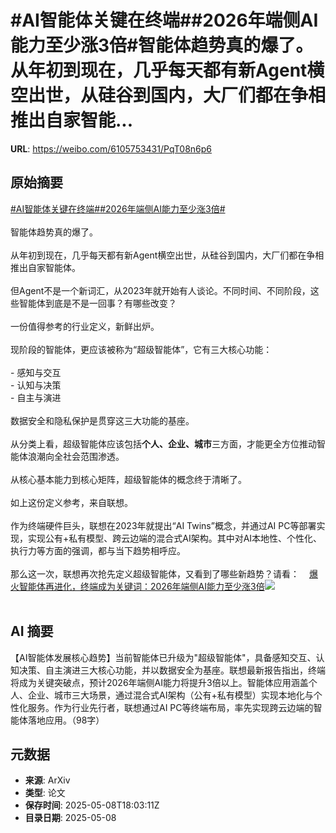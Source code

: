 # #AI智能体关键在终端##2026年端侧AI能力至少涨3倍#智能体趋势真的爆了。从年初到现在，几乎每天都有新Agent横空出世，从硅谷到国内，大厂们都在争相推出自家智能...

**URL**: https://weibo.com/6105753431/PqT08n6p6

## 原始摘要

<a href="https://m.weibo.cn/search?containerid=231522type%3D1%26t%3D10%26q%3D%23AI%E6%99%BA%E8%83%BD%E4%BD%93%E5%85%B3%E9%94%AE%E5%9C%A8%E7%BB%88%E7%AB%AF%23&amp;extparam=%23AI%E6%99%BA%E8%83%BD%E4%BD%93%E5%85%B3%E9%94%AE%E5%9C%A8%E7%BB%88%E7%AB%AF%23" data-hide=""><span class="surl-text">#AI智能体关键在终端#</span></a><a href="https://m.weibo.cn/search?containerid=231522type%3D1%26t%3D10%26q%3D%232026%E5%B9%B4%E7%AB%AF%E4%BE%A7AI%E8%83%BD%E5%8A%9B%E8%87%B3%E5%B0%91%E6%B6%A83%E5%80%8D%23&amp;extparam=%232026%E5%B9%B4%E7%AB%AF%E4%BE%A7AI%E8%83%BD%E5%8A%9B%E8%87%B3%E5%B0%91%E6%B6%A83%E5%80%8D%23" data-hide=""><span class="surl-text">#2026年端侧AI能力至少涨3倍#</span></a><br><br>智能体趋势真的爆了。<br><br>从年初到现在，几乎每天都有新Agent横空出世，从硅谷到国内，大厂们都在争相推出自家智能体。<br><br>但Agent不是一个新词汇，从2023年就开始有人谈论。不同时间、不同阶段，这些智能体到底是不是一回事？有哪些改变？<br><br>一份值得参考的行业定义，新鲜出炉。<br><br>现阶段的智能体，更应该被称为“超级智能体”，它有三大核心功能：<br><br>- 感知与交互<br>- 认知与决策<br>- 自主与演进<br><br>数据安全和隐私保护是贯穿这三大功能的基座。<br><br>从分类上看，超级智能体应该包括**个人、企业、城市**三方面，才能更全方位推动智能体浪潮向全社会范围渗透。<br><br>从核心基本能力到核心矩阵，超级智能体的概念终于清晰了。<br><br>如上这份定义参考，来自联想。<br><br>作为终端硬件巨头，联想在2023年就提出“AI Twins”概念，并通过AI PC等部署实现，实现公有+私有模型、跨云边端的混合式AI架构。其中对AI本地性、个性化、执行力等方面的强调，都与当下趋势相呼应。<br><br>那么这一次，联想再次抢先定义超级智能体，又看到了哪些新趋势？请看：<a href="https://weibo.cn/sinaurl?u=https%3A%2F%2Fmp.weixin.qq.com%2Fs%2FdWz3PXlAL7xzV9BjeZ_DRw" data-hide=""><span class="url-icon"><img style="width: 1rem;height: 1rem" src="https://h5.sinaimg.cn/upload/2015/09/25/3/timeline_card_small_web_default.png" referrerpolicy="no-referrer"></span><span class="surl-text">爆火智能体再进化，终端成为关键词：2026年端侧AI能力至少涨3倍</span></a><img style="" src="https://tvax2.sinaimg.cn/large/006Fd7o3gy1i187gduh9mj30so0k01d1.jpg" referrerpolicy="no-referrer"><br><br>

## AI 摘要

【AI智能体发展核心趋势】当前智能体已升级为"超级智能体"，具备感知交互、认知决策、自主演进三大核心功能，并以数据安全为基座。联想最新报告指出，终端将成为关键突破点，预计2026年端侧AI能力将提升3倍以上。智能体应用涵盖个人、企业、城市三大场景，通过混合式AI架构（公有+私有模型）实现本地化与个性化服务。作为行业先行者，联想通过AI PC等终端布局，率先实现跨云边端的智能体落地应用。（98字）

## 元数据

- **来源**: ArXiv
- **类型**: 论文
- **保存时间**: 2025-05-08T18:03:11Z
- **目录日期**: 2025-05-08
